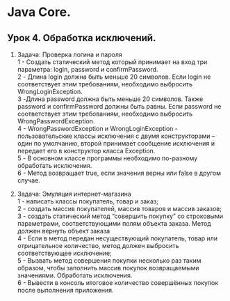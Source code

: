 # Java Core.
## Урок 4. Обработка исключений.
1. Задача: Проверка логина и пароля  
1 - Создать статический метод который принимает на вход три
параметра: login, password и confirmPassword.  
2 - Длина login должна быть меньше 20 символов.
Если login не соответствует этим требованиям,
необходимо выбросить WrongLoginException.  
3 -Длина password должна быть меньше 20 символов.
Также password и confirmPassword должны быть равны.
Если password не соответствует этим требованиям,
необходимо выбросить WrongPasswordException.  
4 - WrongPasswordException и WrongLoginException - пользовательские
классы исключения с двумя конструкторами – один по умолчанию,
второй принимает сообщение исключения и передает его в конструктор класса Exception.  
5 - В основном классе программы необходимо по-разному обработать исключения.  
6 - Метод возвращает true, если значения верны или false в другом случае.

2. Задача: Эмуляция интернет-магазина  
1 - написать классы покупатель, товар и заказ;  
2 - создать массив покупателей, массив товаров и массив заказов;  
3 - создать статический метод “совершить покупку” со строковыми параметрами,
соответствующими полям объекта заказа. Метод должен вернуть объект заказа  
4 - Если в метод передан несуществующий покупатель,
товар или отрицательное количество,
метод должен выбросить соответствующее исключение;  
5 - Вызвать метод совершения покупки несколько раз таким образом,
чтобы заполнить массив покупок возвращаемыми значениями.
Обработать исключения.  
6 - Вывести в консоль итоговое количество совершённых покупок
после выполнения приложения.